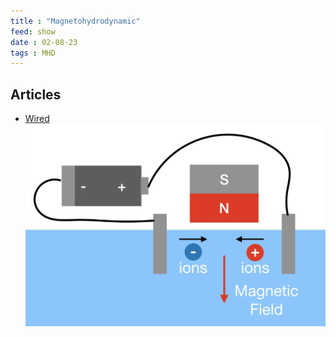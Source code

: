 ```yaml
---
title : "Magnetohydrodynamic"
feed: show
date : 02-08-23
tags : MHD
---
```


## Articles
- [Wired](https://www.wired.com/story/the-magnetohydrodynamic-drive-is-realand-you-can-build-one/)
![](notes/images/Pasted%20image%2020230212225335.png)